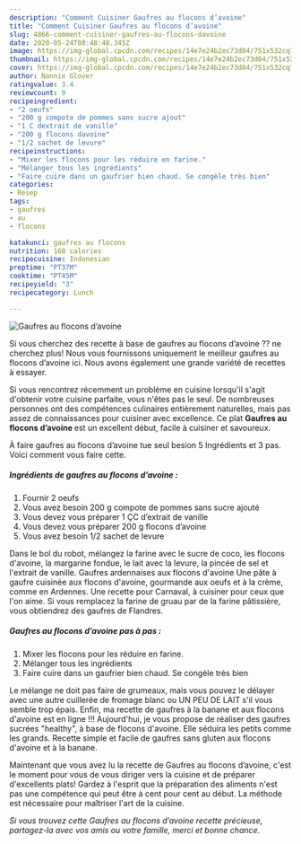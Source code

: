 ```yaml
---
description: "Comment Cuisiner Gaufres au flocons d’avoine"
title: "Comment Cuisiner Gaufres au flocons d’avoine"
slug: 4866-comment-cuisiner-gaufres-au-flocons-davoine
date: 2020-05-24T08:48:48.345Z
image: https://img-global.cpcdn.com/recipes/14e7e24b2ec73d04/751x532cq70/gaufres-au-flocons-davoine-photo-principale-de-la-recette.jpg
thumbnail: https://img-global.cpcdn.com/recipes/14e7e24b2ec73d04/751x532cq70/gaufres-au-flocons-davoine-photo-principale-de-la-recette.jpg
cover: https://img-global.cpcdn.com/recipes/14e7e24b2ec73d04/751x532cq70/gaufres-au-flocons-davoine-photo-principale-de-la-recette.jpg
author: Nannie Glover
ratingvalue: 3.4
reviewcount: 9
recipeingredient:
- "2 oeufs"
- "200 g compote de pommes sans sucre ajout"
- "1 C dextrait de vanille"
- "200 g flocons davoine"
- "1/2 sachet de levure"
recipeinstructions:
- "Mixer les flocons pour les réduire en farine."
- "Mélanger tous les ingrédients"
- "Faire cuire dans un gaufrier bien chaud. Se congèle très bien"
categories:
- Resep
tags:
- gaufres
- au
- flocons

katakunci: gaufres au flocons 
nutrition: 168 calories
recipecuisine: Indonesian
preptime: "PT37M"
cooktime: "PT45M"
recipeyield: "3"
recipecategory: Lunch

---
```



![Gaufres au flocons d’avoine](https://img-global.cpcdn.com/recipes/14e7e24b2ec73d04/751x532cq70/gaufres-au-flocons-davoine-photo-principale-de-la-recette.jpg)

Si vous cherchez des recette à base de gaufres au flocons d’avoine ?? ne cherchez plus! Nous vous fournissons uniquement le meilleur gaufres au flocons d’avoine ici. Nous avons également une grande variété de recettes à essayer.

Si vous rencontrez récemment un problème en cuisine lorsqu'il s'agit d'obtenir votre cuisine parfaite, vous n'êtes pas le seul. De nombreuses personnes ont des compétences culinaires entièrement naturelles, mais pas assez de connaissances pour cuisiner avec excellence. Ce plat <strong> Gaufres au flocons d’avoine </strong> est un excellent début, facile à cuisiner et savoureux.

<!--inarticleads1-->

À faire gaufres au flocons d’avoine tue seul besion 5 Ingrédients et 3 pas. Voici comment vous faire cette.

##### Ingrédients de gaufres au flocons d’avoine :

1. Fournir 2 oeufs
1. Vous avez besoin 200 g compote de pommes sans sucre ajouté
1. Vous devez vous préparer 1 ÇC d’extrait de vanille
1. Vous devez vous préparer 200 g flocons d’avoine
1. Vous avez besoin 1/2 sachet de levure


Dans le bol du robot, mélangez la farine avec le sucre de coco, les flocons d&#39;avoine, la margarine fondue, le lait avec la levure, la pincée de sel et l&#39;extrait de vanille. Gaufres ardennaises aux flocons d&#39;avoine Une pâte à gaufre cuisinée aux flocons d&#39;avoine, gourmande aux oeufs et à la crème, comme en Ardennes. Une recette pour Carnaval, à cuisiner pour ceux que l&#39;on aime. Si vous remplacez la farine de gruau par de la farine pâtissière, vous obtiendrez des gaufres de Flandres. 

<!--inarticleads2-->

##### Gaufres au flocons d’avoine pas à pas :

1. Mixer les flocons pour les réduire en farine.
1. Mélanger tous les ingrédients
1. Faire cuire dans un gaufrier bien chaud. Se congèle très bien


Le mélange ne doit pas faire de grumeaux, mais vous pouvez le délayer avec une autre cuillerée de fromage blanc ou UN PEU DE LAIT s&#39;il vous semble trop épais. Enfin, ma recette de gaufres à la banane et aux flocons d&#39;avoine est en ligne !!! Aujourd&#39;hui, je vous propose de réaliser des gaufres sucrées &#34;healthy&#34;, à base de flocons d&#39;avoine. Elle séduira les petits comme les grands. Recette simple et facile de gaufres sans gluten aux flocons d&#39;avoine et à la banane. 

<!--inarticleads1-->

<p>
Maintenant que vous avez lu la recette de Gaufres au flocons d’avoine, c'est le moment pour vous de vous diriger vers la cuisine et de préparer d'excellents plats! Gardez à l'esprit que la préparation des aliments n'est pas une compétence qui peut être à cent pour cent au début. La méthode est nécessaire pour maîtriser l'art de la cuisine.
</p>

<p>
<i>Si vous trouvez cette Gaufres au flocons d’avoine recette précieuse, partagez-la avec vos amis ou votre famille, merci et bonne chance.</i>
</p>
